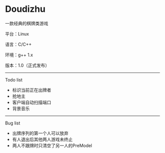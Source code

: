 # Doudizhu

一款经典的棋牌类游戏

平台：Linux

语言：C/C++

环境：g++ 1.x

版本：1.0（正式发布）

---

Todo list

- 标识当前正在出牌者
- 抢地主
- 客户端自动扫描端口
- 背景音乐

---

Bug list

- 出牌序列的第一个人可以放弃
- 有人退出后其他两人游戏未终止
- 两人不跟牌时只清空了另一人的PreModel
